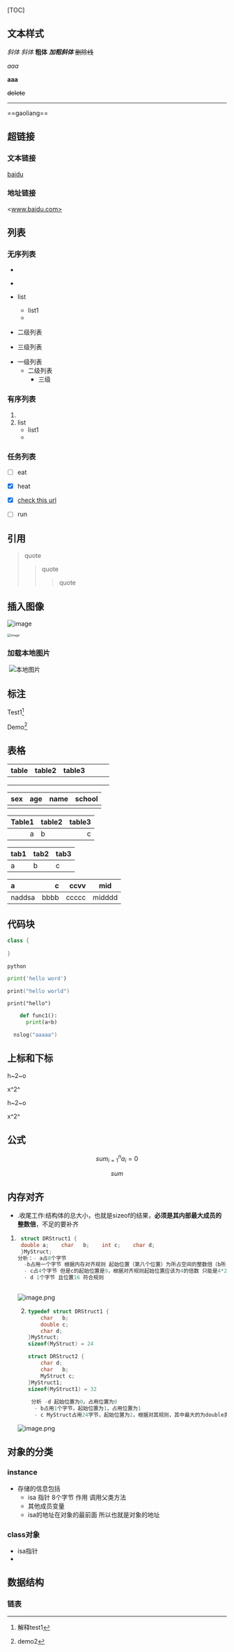 [TOC]

## 文本样式

*斜体* _斜体_  **粗体**	***加粗斜体***  ~~删除线~~ 

*aaa*

**aaa**

~~delete~~

---

==gaoliang==



## 超链接

### 文本链接

[baidu](https://www.baidu.com)



### 地址链接

<www.baidu.com>



## 列表

### 无序列表

+ 

- 

+ list
  - list1
  - 

+ 二级列表
+ 三级列表

- 一级列表
  - 二级列表
    - 三级

### 有序列表

1. 
2. list
   + list1
   + 

### 任务列表 

- [ ] eat

- [x] heat


 - [x] [check this url](https://www.baidu.com)
 - [ ] run

## 引用

> quote
>
> > quote
> >
> > > quote
> > >
> > > 

## 插入图像

![image](http://mouapp.com/Mou_128.png)



<img src="拖拽.png" alt="image" style="zoom:50%;" />

### 加载本地图片

​	![本地图片](pic1.png)

## 标注

Test1[^1]

[^1]: 解释test1



Demo[^2]

[^2]: demo2



## 表格

| table | table2 | table3 |      |      |      |
| :---- | ------ | ------ | ---- | ---- | ---- |
|       |        |        |      |      |      |
|       |        |        |      |      |      |
|       |        |        |      |      |      |



| sex  | age  | name | school |
| :--- | ---- | ---- | ------ |
|      |      |      |        |



| Table1 | table2 | table3 |
| -----: | ------ | -----: |
|      a | b      |      c |


| tab1 | tab2 | tab3 |
| ---- | ---- | ---- |
| a    | b    | c    |


| a      |    c |  ccvv | mid    |
| :----- | ---: | ----: | ------ |
| naddsa | bbbb | ccccc | midddd |



## 代码块

```java
class {
  
}
```



`python`



```python 
print('hello word')
```

~~~objective-c
print("hello world")
~~~

`print("hello")`

```python
    def func1():
      print(a+b)
```
~~~objective-c
  nslog("aaaaa")
~~~

## 上标和下标

h~2~o

x^2^

h~2~o

x^2^



## 公式

$$sum_{i=1}^n a_i=0$$



$$sum$$

## 内存对齐

- .收尾工作:结构体的总大小，也就是sizeof的结果，**必须是其内部最大成员的整数倍**，不足的要补齐

1. ``` c
    struct DRStruct1 {    
    double a;    char   b;    int c;    char d; 
    }MyStruct;
   分析：- a占8个字节 
     -b占用一个字节 根据内存对齐规则 起始位置（第八个位置）为所占空间的整数倍（b所占空间为1，所以b不需要调整 ，
     - c占4个字节 但是c的起始位置是9，根据对齐规则起始位置应该为4的倍数 只能是4*2 4*3，所以从第12个位置开始 
     - d 1个字节 且位置16 符合规则  
     
   ```

   ![image.png](https://tva1.sinaimg.cn/large/e6c9d24egy1h32e8ind0mj20xc06z74p.jpg)

   2. ```c
      typedef struct DRStruct1 {
          char   b;
          double c;
          char d;
      }MyStruct;
      sizeof(MyStruct) = 24
      
      struct DRStruct2 {
          char d;
          char   b;
          MyStruct c;
      }MyStruct1;
      sizeof(MyStruct1) = 32
        
       分析 -d 起始位置为0，占用位置为0
      	- b占用1个字节，起始位置为1，占用位置为1
        - c MyStruct占用24字节，起始位置为2，根据对其规则，其中最大的为double类型8个字节，故后延查找8的整数倍为8，由此得出从起始位置为8，占用位置为（8-31），共占用31个字节，为8的整数倍，符合对齐规则，得出MyStruct1的sizeof为32.
      ```

   ![image.png](https://tva1.sinaimg.cn/large/e6c9d24egy1h32eqft5ycj20xc05k3z8.jpg)

## 对象的分类

### instance

- 存储的信息包括
  - isa 指针 8个字节 作用 调用父类方法
  - 其他成员变量
  - isa的地址在对象的最前面 所以也就是对象的地址

### class对象



- isa指针
- 

## 数据结构

### 链表














